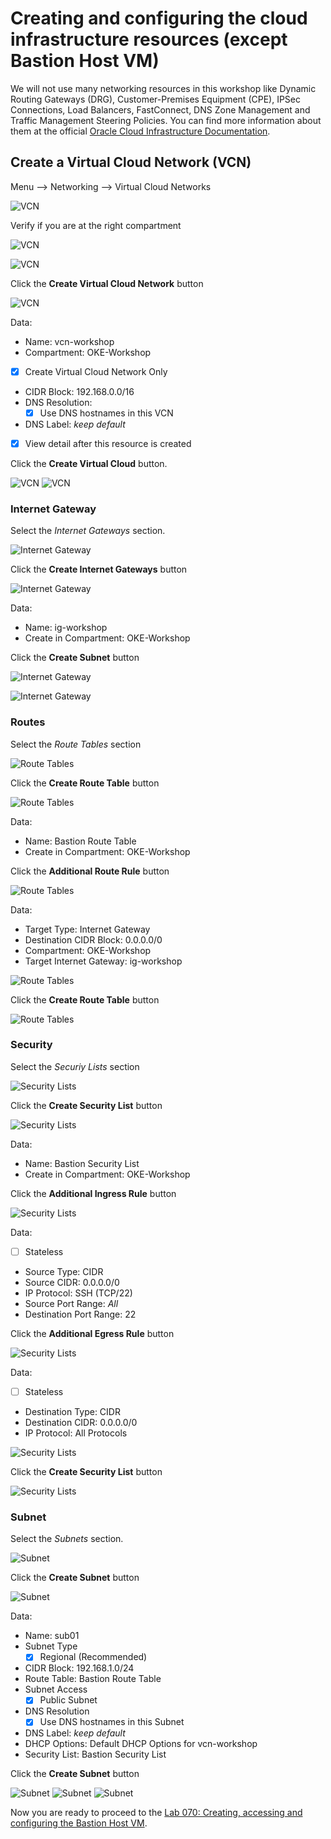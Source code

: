 # Creating and configuring the cloud infrastructure resources (except Bastion Host VM)

We will not use many networking resources in this workshop like Dynamic Routing Gateways (DRG), Customer-Premises Equipment (CPE), IPSec Connections, Load Balancers, FastConnect, DNS Zone Management and Traffic Management Steering Policies. You can find more information about them at the official [Oracle Cloud Infrastructure Documentation](https://docs.cloud.oracle.com/iaas/Content/Network/Concepts/overview.htm).

## Create a Virtual Cloud Network (VCN)

Menu --> Networking --> Virtual Cloud Networks

![VCN](images/vcn01.png)

Verify if you are at the right compartment

![VCN](images/vcn02.png)

![VCN](images/vcn03.png)

Click the **Create Virtual Cloud Network** button

![VCN](images/vcn04.png)

Data:

* Name: vcn-workshop
* Compartment: OKE-Workshop
* [x] Create Virtual Cloud Network Only
* CIDR Block: 192.168.0.0/16
* DNS Resolution:
  * [x] Use DNS hostnames in this VCN
* DNS Label: *keep default*
* [x] View detail after this resource is created
  
Click the **Create Virtual Cloud** button.

![VCN](images/vcn05.png)
![VCN](images/vcn06.png)

### Internet Gateway

Select the *Internet Gateways* section.

![Internet Gateway](images/ig01.png)

Click the **Create Internet Gateways** button

![Internet Gateway](images/ig02.png)

Data:

* Name: ig-workshop
* Create in Compartment: OKE-Workshop

Click the **Create Subnet** button

![Internet Gateway](images/ig03.png)

![Internet Gateway](images/ig04.png)

### Routes

Select the *Route Tables* section

![Route Tables](images/rt01.png)

Click the **Create Route Table** button

![Route Tables](images/rt02.png)

Data:

* Name: Bastion Route Table
* Create in Compartment: OKE-Workshop

Click the **Additional Route Rule** button

![Route Tables](images/rt03.png)

Data:

* Target Type: Internet Gateway
* Destination CIDR Block: 0.0.0.0/0
* Compartment: OKE-Workshop
* Target Internet Gateway: ig-workshop

![Route Tables](images/rt04.png)

Click the **Create Route Table** button

![Route Tables](images/rt05.png)

### Security

Select the *Securiy Lists* section

![Security Lists](images/sl01.png)

Click the **Create Security List** button

![Security Lists](images/sl02.png)

Data:

* Name: Bastion Security List
* Create in Compartment: OKE-Workshop

Click the **Additional Ingress Rule** button

![Security Lists](images/sl03.png)

Data:

* [ ] Stateless
* Source Type: CIDR
* Source CIDR: 0.0.0.0/0
* IP Protocol: SSH (TCP/22)
* Source Port Range: *All*
* Destination Port Range: 22

Click the **Additional Egress Rule** button

![Security Lists](images/sl04.png)

Data:

* [ ] Stateless
* Destination Type: CIDR
* Destination CIDR: 0.0.0.0/0
* IP Protocol: All Protocols

![Security Lists](images/sl05.png)

Click the **Create Security List** button

![Security Lists](images/sl06.png)

### Subnet

Select the *Subnets* section.

![Subnet](images/subnet01.png)

Click the **Create Subnet** button

![Subnet](images/subnet02.png)

Data:

* Name: sub01
* Subnet Type
  * [x] Regional (Recommended)
* CIDR Block: 192.168.1.0/24
* Route Table: Bastion Route Table
* Subnet Access
  * [x] Public Subnet
* DNS Resolution
  * [x] Use DNS hostnames in this Subnet
* DNS Label: *keep default*
* DHCP Options: Default DHCP Options for vcn-workshop
* Security List: Bastion Security List

Click the **Create Subnet** button

![Subnet](images/subnet03.png)
![Subnet](images/subnet04.png)
![Subnet](images/subnet05.png)

Now you are ready to proceed to the [Lab 070: Creating, accessing and configuring the Bastion Host VM](https://github.com/diogoshibata/terraform-bastion/blob/master/Lab%20070/lab070.md).
